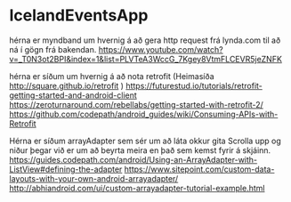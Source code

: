 # IcelandEventsApp


hérna er myndband um hvernig á að gera http request frá lynda.com til að ná í gögn frá bakendan.
  https://www.youtube.com/watch?v=_T0N3ot2BPI&index=1&list=PLVTeA3WccG_7Kgey8VtmFLCEVR5jeZNFK

hérna er síðum um hvernig á að nota retrofit (Heimasíða http://square.github.io/retrofit  )
  https://futurestud.io/tutorials/retrofit-getting-started-and-android-client
  https://zeroturnaround.com/rebellabs/getting-started-with-retrofit-2/
  https://github.com/codepath/android_guides/wiki/Consuming-APIs-with-Retrofit

Hérna er síðum arrayAdapter sem sér um að láta okkur gita Scrolla upp og niður þegar við er 
um að beyrta meira en það sem kemst fyrir á skjáinn.
  https://guides.codepath.com/android/Using-an-ArrayAdapter-with-ListView#defining-the-adapter 
  https://www.sitepoint.com/custom-data-layouts-with-your-own-android-arrayadapter/
  http://abhiandroid.com/ui/custom-arrayadapter-tutorial-example.html
